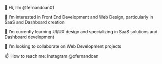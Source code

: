👋 Hi, I’m @fernandoan01

👀 I’m interested in Front End Development and Web Design, particularly in SaaS and Dashboard creation

🌱 I’m currently learning UI/UX design and specializing in SaaS solutions and Dashboard development

💞️ I’m looking to collaborate on Web Development projects

📫 How to reach me: Instagram @ofernandoan



<!---
fernandoan01/fernandoan01 is a ✨ special ✨ repository because its `README.md` (this file) appears on your GitHub profile.
You can click the Preview link to take a look at your changes.
--->

